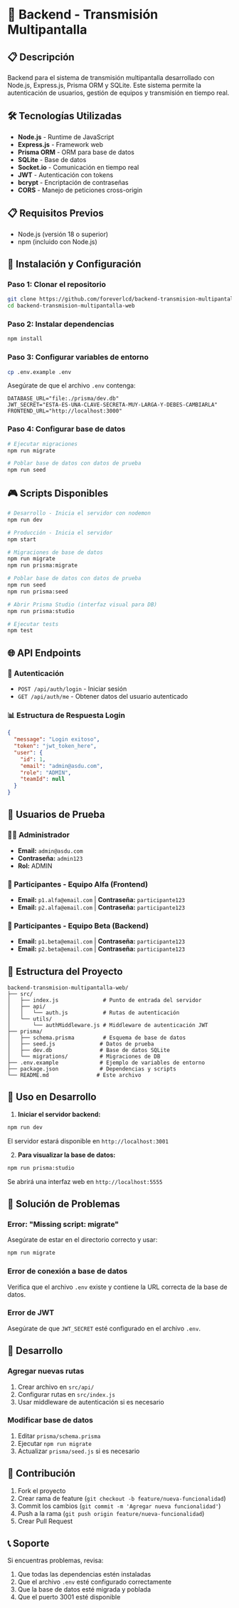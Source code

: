 # 🎥 Backend - Transmisión Multipantalla

## 📋 Descripción
Backend para el sistema de transmisión multipantalla desarrollado con Node.js, Express.js, Prisma ORM y SQLite. Este sistema permite la autenticación de usuarios, gestión de equipos y transmisión en tiempo real.

## 🛠️ Tecnologías Utilizadas
- **Node.js** - Runtime de JavaScript
- **Express.js** - Framework web
- **Prisma ORM** - ORM para base de datos
- **SQLite** - Base de datos
- **Socket.io** - Comunicación en tiempo real
- **JWT** - Autenticación con tokens
- **bcrypt** - Encriptación de contraseñas
- **CORS** - Manejo de peticiones cross-origin

## 📋 Requisitos Previos
- Node.js (versión 18 o superior)
- npm (incluido con Node.js)

## 🚀 Instalación y Configuración

### Paso 1: Clonar el repositorio
```bash
git clone https://github.com/foreverlcd/backend-transmision-multipantalla-web.git
cd backend-transmision-multipantalla-web
```

### Paso 2: Instalar dependencias
```bash
npm install
```

### Paso 3: Configurar variables de entorno
```bash
cp .env.example .env
```

Asegúrate de que el archivo `.env` contenga:
```env
DATABASE_URL="file:./prisma/dev.db"
JWT_SECRET="ESTA-ES-UNA-CLAVE-SECRETA-MUY-LARGA-Y-DEBES-CAMBIARLA"
FRONTEND_URL="http://localhost:3000"
```

### Paso 4: Configurar base de datos
```bash
# Ejecutar migraciones
npm run migrate

# Poblar base de datos con datos de prueba
npm run seed
```

## 🎮 Scripts Disponibles

```bash
# Desarrollo - Inicia el servidor con nodemon
npm run dev

# Producción - Inicia el servidor
npm start

# Migraciones de base de datos
npm run migrate
npm run prisma:migrate

# Poblar base de datos con datos de prueba
npm run seed
npm run prisma:seed

# Abrir Prisma Studio (interfaz visual para DB)
npm run prisma:studio

# Ejecutar tests
npm test
```

## 🌐 API Endpoints

### 🔐 Autenticación
- `POST /api/auth/login` - Iniciar sesión
- `GET /api/auth/me` - Obtener datos del usuario autenticado

### 📊 Estructura de Respuesta Login
```json
{
  "message": "Login exitoso",
  "token": "jwt_token_here",
  "user": {
    "id": 1,
    "email": "admin@asdu.com",
    "role": "ADMIN",
    "teamId": null
  }
}
```

## 👥 Usuarios de Prueba

### 👨‍💼 Administrador
- **Email:** `admin@asdu.com`
- **Contraseña:** `admin123`
- **Rol:** ADMIN

### 👥 Participantes - Equipo Alfa (Frontend)
- **Email:** `p1.alfa@email.com` | **Contraseña:** `participante123`
- **Email:** `p2.alfa@email.com` | **Contraseña:** `participante123`

### 👥 Participantes - Equipo Beta (Backend)
- **Email:** `p1.beta@email.com` | **Contraseña:** `participante123`
- **Email:** `p2.beta@email.com` | **Contraseña:** `participante123`

## 📁 Estructura del Proyecto
```
backend-transmision-multipantalla-web/
├── src/
│   ├── index.js              # Punto de entrada del servidor
│   ├── api/
│   │   └── auth.js           # Rutas de autenticación
│   └── utils/
│       └── authMiddleware.js # Middleware de autenticación JWT
├── prisma/
│   ├── schema.prisma         # Esquema de base de datos
│   ├── seed.js              # Datos de prueba
│   ├── dev.db               # Base de datos SQLite
│   └── migrations/          # Migraciones de DB
├── .env.example             # Ejemplo de variables de entorno
├── package.json             # Dependencias y scripts
└── README.md               # Este archivo
```

## 🚀 Uso en Desarrollo

1. **Iniciar el servidor backend:**
```bash
npm run dev
```
El servidor estará disponible en `http://localhost:3001`

2. **Para visualizar la base de datos:**
```bash
npm run prisma:studio
```
Se abrirá una interfaz web en `http://localhost:5555`

## 🐛 Solución de Problemas

### Error: "Missing script: migrate"
Asegúrate de estar en el directorio correcto y usar:
```bash
npm run migrate
```

### Error de conexión a base de datos
Verifica que el archivo `.env` existe y contiene la URL correcta de la base de datos.

### Error de JWT
Asegúrate de que `JWT_SECRET` esté configurado en el archivo `.env`.

## 🔧 Desarrollo

### Agregar nuevas rutas
1. Crear archivo en `src/api/`
2. Configurar rutas en `src/index.js`
3. Usar middleware de autenticación si es necesario

### Modificar base de datos
1. Editar `prisma/schema.prisma`
2. Ejecutar `npm run migrate`
3. Actualizar `prisma/seed.js` si es necesario

## 🤝 Contribución
1. Fork el proyecto
2. Crear rama de feature (`git checkout -b feature/nueva-funcionalidad`)
3. Commit los cambios (`git commit -m 'Agregar nueva funcionalidad'`)
4. Push a la rama (`git push origin feature/nueva-funcionalidad`)
5. Crear Pull Request

## 📞 Soporte
Si encuentras problemas, revisa:
1. Que todas las dependencias estén instaladas
2. Que el archivo `.env` esté configurado correctamente
3. Que la base de datos esté migrada y poblada
4. Que el puerto 3001 esté disponible